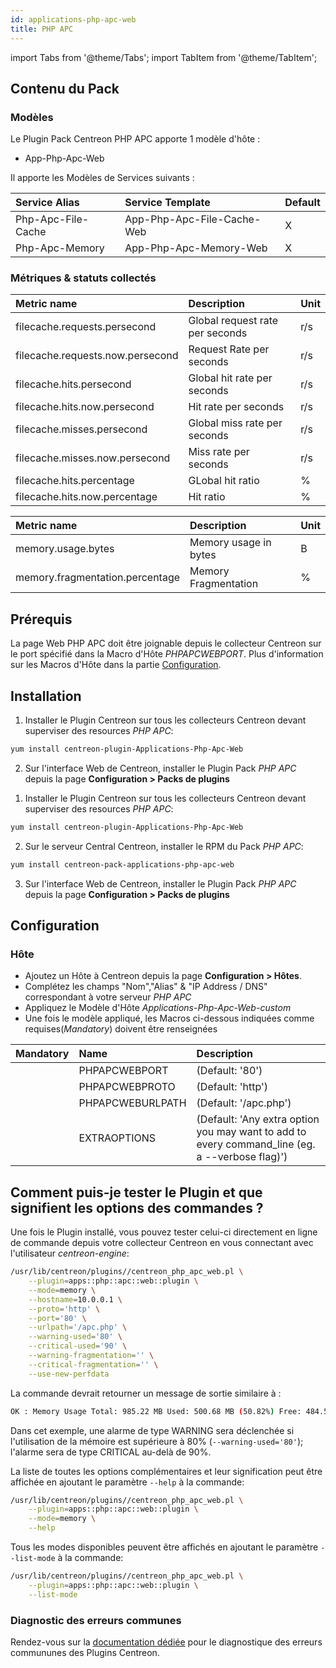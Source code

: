 ```yaml
---
id: applications-php-apc-web
title: PHP APC
---
```

import Tabs from '@theme/Tabs';
import TabItem from '@theme/TabItem';


## Contenu du Pack

### Modèles

Le Plugin Pack Centreon PHP APC apporte 1 modèle d'hôte :
* App-Php-Apc-Web

Il apporte les Modèles de Services suivants :

| Service Alias      | Service Template           | Default |
|:-------------------|:---------------------------|:--------|
| Php-Apc-File-Cache | App-Php-Apc-File-Cache-Web | X       |
| Php-Apc-Memory     | App-Php-Apc-Memory-Web     | X       |

### Métriques & statuts collectés

<Tabs groupId="sync">
<TabItem value="Php-Apc-File-Cache" label="Php-Apc-File-Cache">

| Metric name                      | Description                     | Unit |
|:---------------------------------|:--------------------------------|:-----|
| filecache.requests.persecond     | Global request rate per seconds | r/s  |
| filecache.requests.now.persecond | Request Rate per seconds        | r/s  |
| filecache.hits.persecond         | Global hit rate per seconds     | r/s  |
| filecache.hits.now.persecond     | Hit rate per seconds            | r/s  |
| filecache.misses.persecond       | Global miss rate per seconds    | r/s  |
| filecache.misses.now.persecond   | Miss rate per seconds           | r/s  |
| filecache.hits.percentage        | GLobal hit ratio                | %    |
| filecache.hits.now.percentage    | Hit ratio                       | %    |

</TabItem>
<TabItem value="Php-Apc-Memory" label="Php-Apc-Memory">

| Metric name                     | Description                   | Unit |
|:--------------------------------|:------------------------------|:-----|
| memory.usage.bytes              | Memory usage in bytes         | B    |
| memory.fragmentation.percentage | Memory Fragmentation          | %    |

</TabItem>
</Tabs>

## Prérequis

La page Web PHP APC doit être joignable depuis le collecteur Centreon sur le 
port spécifié dans la Macro d'Hôte *PHPAPCWEBPORT*. Plus d'information sur 
les Macros d'Hôte dans la partie [Configuration](#Configuration).

## Installation

<Tabs groupId="sync">
<TabItem value="Online License" label="Online License">

1. Installer le Plugin Centreon sur tous les collecteurs Centreon devant superviser des resources *PHP APC*:

```bash
yum install centreon-plugin-Applications-Php-Apc-Web
```

2. Sur l'interface Web de Centreon, installer le Plugin Pack *PHP APC* depuis la page **Configuration > Packs de plugins**

</TabItem>
<TabItem value="Offline License" label="Offline License">

1. Installer le Plugin Centreon sur tous les collecteurs Centreon devant superviser des resources *PHP APC*:

```bash
yum install centreon-plugin-Applications-Php-Apc-Web
```

2. Sur le serveur Central Centreon, installer le RPM du Pack *PHP APC*:

```bash
yum install centreon-pack-applications-php-apc-web
```

3. Sur l'interface Web de Centreon, installer le Plugin Pack *PHP APC* depuis la page **Configuration > Packs de plugins**

</TabItem>
</Tabs>

## Configuration

### Hôte

* Ajoutez un Hôte à Centreon depuis la page **Configuration > Hôtes**.
* Complétez les champs "Nom","Alias" & "IP Address / DNS" correspondant à votre serveur *PHP APC*
* Appliquez le Modèle d'Hôte *Applications-Php-Apc-Web-custom* 
* Une fois le modèle appliqué, les Macros ci-dessous indiquées comme requises(*Mandatory*) doivent être renseignées 

| Mandatory | Name             | Description                                                                                     |
|:----------|:-----------------|:------------------------------------------------------------------------------------------------|
|           | PHPAPCWEBPORT    | (Default: '80')                                                                                 |
|           | PHPAPCWEBPROTO   | (Default: 'http')                                                                               |
|           | PHPAPCWEBURLPATH | (Default: '/apc.php')                                                                           |
|           | EXTRAOPTIONS     | (Default: 'Any extra option you may want to add to every command\_line (eg. a --verbose flag)') |

## Comment puis-je tester le Plugin et que signifient les options des commandes ? 

Une fois le Plugin installé, vous pouvez tester celui-ci directement en ligne 
de commande depuis votre collecteur Centreon en vous connectant avec 
l'utilisateur *centreon-engine*:

```bash
/usr/lib/centreon/plugins//centreon_php_apc_web.pl \
    --plugin=apps::php::apc::web::plugin \
    --mode=memory \
    --hostname=10.0.0.1 \
    --proto='http' \
    --port='80' \
    --urlpath='/apc.php' \
    --warning-used='80' \
    --critical-used='90' \
    --warning-fragmentation='' \
    --critical-fragmentation='' \
    --use-new-perfdata 
```

La commande devrait retourner un message de sortie similaire à :

```bash
OK : Memory Usage Total: 985.22 MB Used: 500.68 MB (50.82%) Free: 484.54 MB (49.18%) Memory Fragmentation: 10% | 'memory.usage.bytes'=525000704B;80;90;0;1033080832 'memory.fragmentation.percentage'=10%;;;0;100 
```

Dans cet exemple, une alarme de type WARNING sera déclenchée si l'utilisation
de la mémoire est supérieure à 80% 
(`--warning-used='80'`); l'alarme sera de type CRITICAL au-delà de 90%.

La liste de toutes les options complémentaires et leur signification peut être
affichée en ajoutant le paramètre `--help` à la commande:

```bash
/usr/lib/centreon/plugins//centreon_php_apc_web.pl \
    --plugin=apps::php::apc::web::plugin \
    --mode=memory \
    --help
 ```

Tous les modes disponibles peuvent être affichés en ajoutant le paramètre 
`--list-mode` à la commande:

```bash
/usr/lib/centreon/plugins//centreon_php_apc_web.pl \
    --plugin=apps::php::apc::web::plugin \
    --list-mode
 ```

### Diagnostic des erreurs communes

Rendez-vous sur la [documentation dédiée](../tutorials/troubleshooting-plugins)
pour le diagnostique des erreurs commununes des Plugins Centreon.